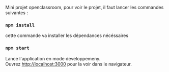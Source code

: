 Mini projet openclassroom,
pour voir le projet, il faut lancer les commandes suivantes : 

### `npm install`
cette commande va installer les dépendances nécéssaires

### `npm start`

Lance l'application en mode developpemeny.<br>
Ouvrez [http://localhost:3000](http://localhost:3000) pour la voir dans le navigateur.

